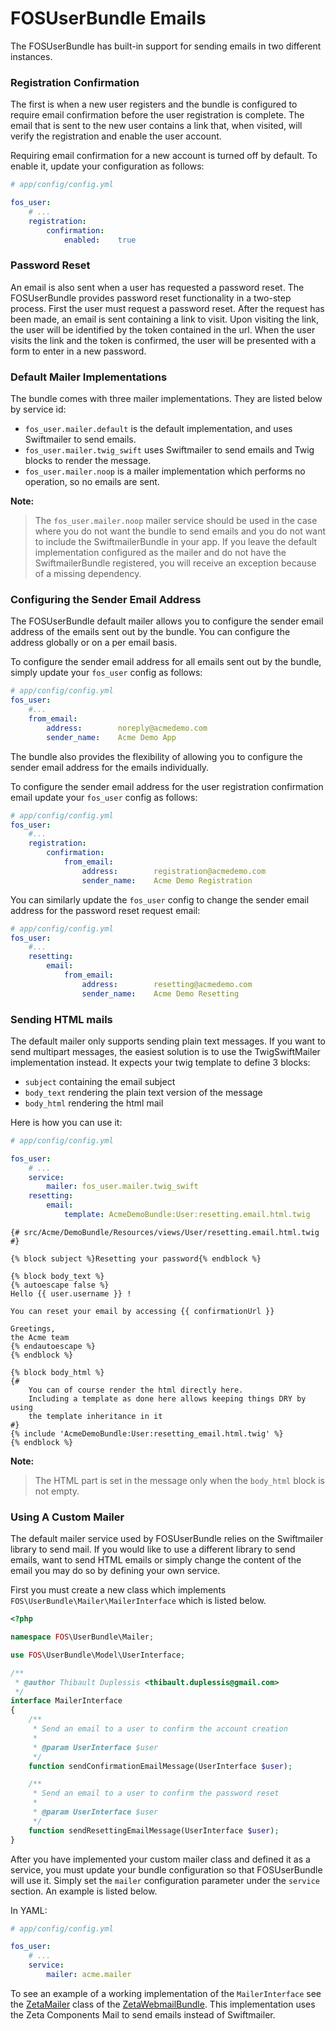 FOSUserBundle Emails
====================

The FOSUserBundle has built-in support for sending emails in two different
instances.

### Registration Confirmation

The first is when a new user registers and the bundle is configured
to require email confirmation before the user registration is complete.
The email that is sent to the new user contains a link that, when visited,
will verify the registration and enable the user account.

Requiring email confirmation for a new account is turned off by default.
To enable it, update your configuration as follows:

~~~ yaml
# app/config/config.yml

fos_user:
    # ...
    registration:
        confirmation:
            enabled:    true
~~~

### Password Reset

An email is also sent when a user has requested a password reset. The
FOSUserBundle provides password reset functionality in a two-step process.
First the user must request a password reset. After the request has been
made, an email is sent containing a link to visit. Upon visiting the link,
the user will be identified by the token contained in the url. When the user
visits the link and the token is confirmed, the user will be presented with
a form to enter in a new password.

### Default Mailer Implementations

The bundle comes with three mailer implementations. They are listed below
by service id:

- `fos_user.mailer.default` is the default implementation, and uses Swiftmailer to send emails.
- `fos_user.mailer.twig_swift` uses Swiftmailer to send emails and Twig blocks to render the message.
- `fos_user.mailer.noop` is a mailer implementation which performs no operation, so no emails are sent.

**Note:**

> The `fos_user.mailer.noop` mailer service should be used in the case where you do not want
> the bundle to send emails and you do not want to include the SwiftmailerBundle
> in your app. If you leave the default implementation configured as the mailer
> and do not have the SwiftmailerBundle registered, you will receive an exception
> because of a missing dependency.

### Configuring the Sender Email Address

The FOSUserBundle default mailer allows you to configure the sender email address
of the emails sent out by the bundle. You can configure the address globally or on
a per email basis.

To configure the sender email address for all emails sent out by the bundle, simply
update your `fos_user` config as follows:

~~~ yaml
# app/config/config.yml
fos_user:
    #...
    from_email:
        address:        noreply@acmedemo.com
        sender_name:    Acme Demo App
~~~

The bundle also provides the flexibility of allowing you to configure the sender
email address for the emails individually.

To configure the sender email address for the user registration confirmation
email update your `fos_user` config as follows:

~~~ yaml
# app/config/config.yml
fos_user:
    #...
    registration:
        confirmation:
            from_email:
                address:        registration@acmedemo.com
                sender_name:    Acme Demo Registration
~~~

You can similarly update the `fos_user` config to change the sender email address for
the password reset request email:

~~~ yaml
# app/config/config.yml
fos_user:
    #...
    resetting:
        email:
            from_email:
                address:        resetting@acmedemo.com
                sender_name:    Acme Demo Resetting
~~~

### Sending HTML mails

The default mailer only supports sending plain text messages. If you want
to send multipart messages, the easiest solution is to use the TwigSwiftMailer
implementation instead. It expects your twig template to define 3 blocks:

- `subject` containing the email subject
- `body_text` rendering the plain text version of the message
- `body_html` rendering the html mail

Here is how you can use it:

~~~ yaml
# app/config/config.yml

fos_user:
    # ...
    service:
        mailer: fos_user.mailer.twig_swift
    resetting:
        email:
            template: AcmeDemoBundle:User:resetting.email.html.twig
~~~

~~~ html+jinja
{# src/Acme/DemoBundle/Resources/views/User/resetting.email.html.twig #}

{% block subject %}Resetting your password{% endblock %}

{% block body_text %}
{% autoescape false %}
Hello {{ user.username }} !

You can reset your email by accessing {{ confirmationUrl }}

Greetings,
the Acme team
{% endautoescape %}
{% endblock %}

{% block body_html %}
{#
    You can of course render the html directly here.
    Including a template as done here allows keeping things DRY by using
    the template inheritance in it
#}
{% include 'AcmeDemoBundle:User:resetting_email.html.twig' %}
{% endblock %}
~~~

**Note:**

> The HTML part is set in the message only when the `body_html` block is
> not empty.

### Using A Custom Mailer

The default mailer service used by FOSUserBundle relies on the Swiftmailer
library to send mail. If you would like to use a different library to send
emails, want to send HTML emails or simply change the content of the email you
may do so by defining your own service.

First you must create a new class which implements `FOS\UserBundle\Mailer\MailerInterface`
which is listed below.

~~~ php
<?php

namespace FOS\UserBundle\Mailer;

use FOS\UserBundle\Model\UserInterface;

/**
 * @author Thibault Duplessis <thibault.duplessis@gmail.com>
 */
interface MailerInterface
{
    /**
     * Send an email to a user to confirm the account creation
     *
     * @param UserInterface $user
     */
    function sendConfirmationEmailMessage(UserInterface $user);

    /**
     * Send an email to a user to confirm the password reset
     *
     * @param UserInterface $user
     */
    function sendResettingEmailMessage(UserInterface $user);
}
~~~

After you have implemented your custom mailer class and defined it as a service,
you must update your bundle configuration so that FOSUserBundle will use it.
Simply set the `mailer` configuration parameter under the `service` section.
An example is listed below.

In YAML:

~~~ yaml
# app/config/config.yml

fos_user:
    # ...
    service:
        mailer: acme.mailer
~~~

To see an example of a working implementation of the `MailerInterface` see
the [ZetaMailer](https://github.com/simplethings/ZetaWebmailBundle/blob/master/UserBundle/ZetaMailer.php)
class of the [ZetaWebmailBundle](https://github.com/simplethings/ZetaWebmailBundle).
This implementation uses the Zeta Components Mail to send emails instead of
Swiftmailer.

